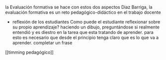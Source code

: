 la Evaluación formativa se hace con estos dos aspectos
Diaz Barriga, la evaluación formativa es un reto pedagógico-didáctico en el trabajo docente
- reflexión de los estudiantes
Como puede el estudiante reflexionar sobre su propio aprendizaje?
haciendo un dibujo, preguntándose si realmente entendió y es diestro en la tarea que esta tratando de aprender.
para esto es necesario que desde el principio tenga claro que es lo que va a aprender.
completar un frase

[[timming pedagógico]]